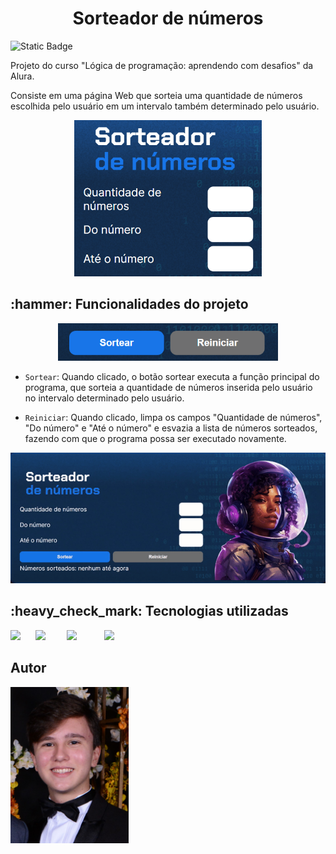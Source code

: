 <h1 align = "center"> Sorteador de números </h1>

![Static Badge](https://img.shields.io/badge/Status-Finalizado-green)


Projeto do curso "Lógica de programação: aprendendo com desafios" da Alura.

Consiste em uma página Web que sorteia uma quantidade de números escolhida pelo usuário em um intervalo também determinado pelo usuário.
<p align = "center">
    <img src = "img/imagem_sorteador.png" alt = "Imagem do sorteador" height = "250">
</p>

<h2>:hammer: Funcionalidades do projeto </h2>
<p align = "center">
    <img src = "img/imagem_funcionalidades.png" alt = "Imagem das funcionalidades" height = "60">
</p>

- `Sortear`: Quando clicado, o botão sortear executa a função principal do programa, que sorteia a quantidade de números inserida pelo usuário no intervalo determinado pelo usuário. 

- `Reiniciar`: Quando clicado, limpa os campos "Quantidade de números", "Do número" e "Até o número" e esvazia a lista de números sorteados, fazendo com que o programa possa ser executado novamente.

<p align = "center">
    <img src = "gif/Funcionamento_funes_sortear_e_reiniciar-gif.gif" alt = "GIF mostrando as funcionalidades" >
</p>

<h2> :heavy_check_mark: Tecnologias utilizadas </h2>
<div style = display: flex;>
    <img src="https://cdn.jsdelivr.net/gh/devicons/devicon@latest/icons/html5/html5-plain-wordmark.svg" height = "70" style = "margin-right: 20px"/>
    <img src="https://cdn.jsdelivr.net/gh/devicons/devicon@latest/icons/css3/css3-plain-wordmark.svg" height = "70" style = "margin-right: 30px"/>
    <img src="https://cdn.jsdelivr.net/gh/devicons/devicon@latest/icons/javascript/javascript-plain.svg" height = "60" style = "margin-right: 40px"/>
    <img src="https://cdn.jsdelivr.net/gh/devicons/devicon@latest/icons/git/git-original.svg" height = "65"/>
</div>

<h2> Autor </h2>
<img src = "img/Foto-pra-perfil.png" height = "250">